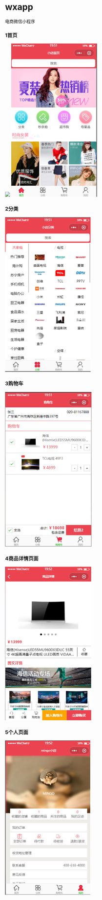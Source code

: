 # wxapp
电商微信小程序      
### 1首页
![](https://github.com/Mingo-233/wxapp.git/raw/master/img/1.png)
![](img/1.png)
### 2分类

![](img/2.png)
### 3购物车

![](img/3.png)
### 4商品详情页面

![](img/4.png)
### 5个人页面

![](img/5.png)
